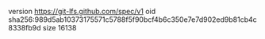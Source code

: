 version https://git-lfs.github.com/spec/v1
oid sha256:989d5ab10373175571c5788f5f90bcf4b6c350e7e7d902ed9b81cb4c8338fb9d
size 16138
